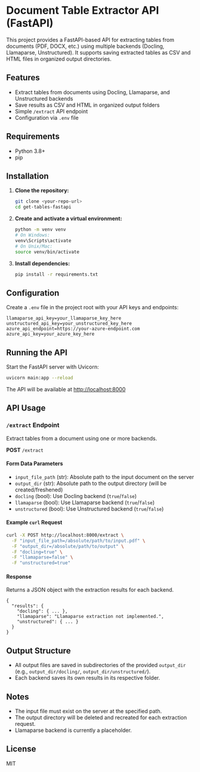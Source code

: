 # Document Table Extractor API (FastAPI)

This project provides a FastAPI-based API for extracting tables from documents (PDF, DOCX, etc.) using multiple backends (Docling, Llamaparse, Unstructured). It supports saving extracted tables as CSV and HTML files in organized output directories.

## Features
- Extract tables from documents using Docling, Llamaparse, and Unstructured backends
- Save results as CSV and HTML in organized output folders
- Simple `/extract` API endpoint
- Configuration via `.env` file

## Requirements
- Python 3.8+
- pip

## Installation
1. **Clone the repository:**
   ```sh
   git clone <your-repo-url>
   cd get-tables-fastapi
   ```
2. **Create and activate a virtual environment:**
   ```sh
   python -m venv venv
   # On Windows:
   venv\Scripts\activate
   # On Unix/Mac:
   source venv/bin/activate
   ```
3. **Install dependencies:**
   ```sh
   pip install -r requirements.txt
   ```

## Configuration
Create a `.env` file in the project root with your API keys and endpoints:

```
llamaparse_api_key=your_llamaparse_key_here
unstructured_api_key=your_unstructured_key_here
azure_api_endpoint=https://your-azure-endpoint.com
azure_api_key=your_azure_key_here
```

## Running the API
Start the FastAPI server with Uvicorn:

```sh
uvicorn main:app --reload
```

The API will be available at [http://localhost:8000](http://localhost:8000)

## API Usage
### `/extract` Endpoint
Extract tables from a document using one or more backends.

**POST** `/extract`

#### Form Data Parameters
- `input_file_path` (str): Absolute path to the input document on the server
- `output_dir` (str): Absolute path to the output directory (will be created/freshened)
- `docling` (bool): Use Docling backend (`true`/`false`)
- `llamaparse` (bool): Use Llamaparse backend (`true`/`false`)
- `unstructured` (bool): Use Unstructured backend (`true`/`false`)

#### Example `curl` Request
```sh
curl -X POST http://localhost:8000/extract \
  -F "input_file_path=/absolute/path/to/input.pdf" \
  -F "output_dir=/absolute/path/to/output" \
  -F "docling=true" \
  -F "llamaparse=false" \
  -F "unstructured=true"
```

#### Response
Returns a JSON object with the extraction results for each backend.

```
{
  "results": {
    "docling": { ... },
    "llamaparse": "Llamaparse extraction not implemented.",
    "unstructured": { ... }
  }
}
```

## Output Structure
- All output files are saved in subdirectories of the provided `output_dir` (e.g., `output_dir/docling/`, `output_dir/unstructured/`).
- Each backend saves its own results in its respective folder.

## Notes
- The input file must exist on the server at the specified path.
- The output directory will be deleted and recreated for each extraction request.
- Llamaparse backend is currently a placeholder.

## License
MIT 